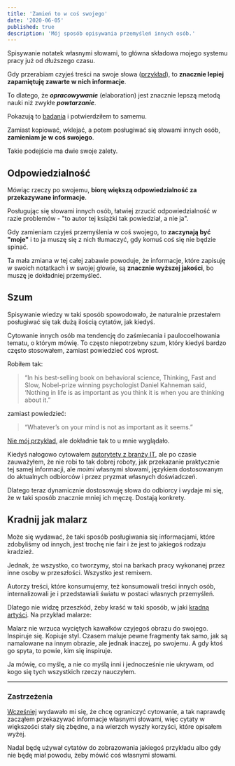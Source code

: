 ```yaml
---
title: 'Zamień to w coś swojego'
date: '2020-06-05'
published: true
description: 'Mój sposób opisywania przemyśleń innych osób.'
---
```


Spisywanie notatek własnymi słowami, to główna składowa mojego systemu pracy już od dłuższego czasu.

Gdy przerabiam czyjeś treści na swoje słowa ([przykład](/company-of-one/)), to **znacznie lepiej zapamiętuję zawarte w nich informacje**.

To dlatego, że ***opracowywanie*** (elaboration) jest znacznie lepszą metodą nauki niż zwykłe ***powtarzanie***.

Pokazują to [badania](https://www.goodreads.com/book/show/18770267-make-it-stick) i potwierdziłem to samemu.

Zamiast kopiować, wklejać, a potem posługiwać się słowami innych osób, **zamieniam je w coś swojego**.

Takie podejście ma dwie swoje zalety.

## Odpowiedzialność

Mówiąc rzeczy po swojemu, **biorę większą odpowiedzialność za przekazywane informacje**.

Posługując się słowami innych osób, łatwiej zrzucić odpowiedzialność w razie problemów - "to autor tej książki tak powiedział, a nie ja".

Gdy zamieniam czyjeś przemyślenia w coś swojego, to **zaczynają być "moje"** i to ja muszę się z nich tłumaczyć, gdy komuś coś się nie będzie spinać.

Ta mała zmiana w tej całej zabawie powoduje, że informacje, które zapisuję w swoich notatkach i w swojej głowie, są **znacznie wyższej jakości**, bo muszę je dokładniej przemyśleć.

## Szum

Spisywanie wiedzy w taki sposób spowodowało, że naturalnie przestałem posługiwać się tak dużą ilością cytatów, jak kiedyś.

Cytowanie innych osób ma tendencję do zaśmiecania i paulocoelhowania tematu, o którym mówię. To często niepotrzebny szum, który kiedyś bardzo często stosowałem, zamiast powiedzieć coś wprost.

Robiłem tak:

> “In his best-selling book on behavioral science, Thinking, Fast and Slow, Nobel-prize winning psychologist Daniel Kahneman said, ‘Nothing in life is as important as you think it is when you are thinking about it.”

zamiast powiedzieć:

> “Whatever’s on your mind is not as important as it seems.”

[Nie mój przykład](https://sive.rs/dq), ale dokładnie tak to u mnie wyglądało.

Kiedyś nałogowo cytowałem [autorytety z branży IT](https://en.wikipedia.org/wiki/Robert_C._Martin), ale po czasie zauważyłem, że nie robi to tak dobrej roboty, jak przekazanie praktycznie tej samej informacji, ale *moimi* własnymi słowami, językiem dostosowanym do aktualnych odbiorców i przez pryzmat własnych doświadczeń.

Dlatego teraz dynamicznie dostosowuję słowa do odbiorcy i wydaje mi się, że w taki sposób znacznie mniej ich męczę. Dostają konkrety.

## Kradnij jak malarz

Może się wydawać, że taki sposób posługiwania się informacjami, które zdobyliśmy od innych, jest trochę nie fair i że jest to jakiegoś rodzaju kradzież.

Jednak, że wszystko, co tworzymy, stoi na barkach pracy wykonanej przez inne osoby w przeszłości. Wszystko jest remixem.

Autorzy treści, które konsumujemy, też konsumowali treści innych osób, internalizowali je i przedstawiali światu w postaci własnych przemyśleń.

Dlatego nie widzę przeszkód, żeby kraść w taki sposób, w jaki [kradną artyści](https://www.goodreads.com/book/show/13099738-steal-like-an-artist). Na przykład malarze:

Malarz nie wrzuca wyciętych kawałków czyjegoś obrazu do swojego. Inspiruje się. Kopiuje styl. Czasem maluje pewne fragmenty tak samo, jak są namalowane na innym obrazie, ale jednak inaczej, po swojemu. A gdy ktoś go spyta, to powie, kim się inspiruje.

Ja mówię, co myślę, a nie co myślą inni i jednocześnie nie ukrywam, od kogo się tych wszystkich rzeczy nauczyłem.

---

### Zastrzeżenia

[Wcześniej](https://github.com/kjendrzyca/krzysztof.io/blob/35a627dd8ee7756841721160bec8f2789b847092/content/blog/cytaty/index.md) wydawało mi się, że chcę ograniczyć cytowanie, a tak naprawdę zacząłem przekazywać informacje własnymi słowami, więc cytaty w większości stały się zbędne, a na wierzch wyszły korzyści, które opisałem wyżej.

Nadal będę używał cytatów do zobrazowania jakiegoś przykładu albo gdy nie będę miał powodu, żeby mówić coś własnymi słowami.
